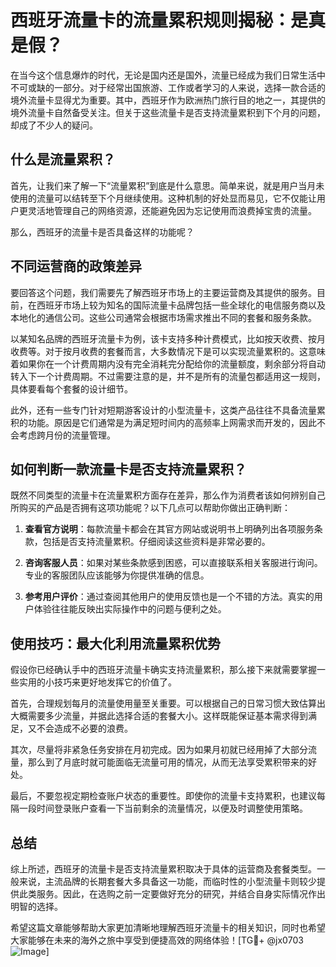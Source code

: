 # 西班牙流量卡的流量累积规则揭秘：是真是假？

在当今这个信息爆炸的时代，无论是国内还是国外，流量已经成为我们日常生活中不可或缺的一部分。对于经常出国旅游、工作或者学习的人来说，选择一款合适的境外流量卡显得尤为重要。其中，西班牙作为欧洲热门旅行目的地之一，其提供的境外流量卡自然备受关注。但关于这些流量卡是否支持流量累积到下个月的问题，却成了不少人的疑问。

## 什么是流量累积？

首先，让我们来了解一下“流量累积”到底是什么意思。简单来说，就是用户当月未使用的流量可以结转至下个月继续使用。这种机制的好处显而易见，它不仅能让用户更灵活地管理自己的网络资源，还能避免因为忘记使用而浪费掉宝贵的流量。

那么，西班牙的流量卡是否具备这样的功能呢？

## 不同运营商的政策差异

要回答这个问题，我们需要先了解西班牙市场上的主要运营商及其提供的服务。目前，在西班牙市场上较为知名的国际流量卡品牌包括一些全球化的电信服务商以及本地化的通信公司。这些公司通常会根据市场需求推出不同的套餐和服务条款。

以某知名品牌的西班牙流量卡为例，该卡支持多种计费模式，比如按天收费、按月收费等。对于按月收费的套餐而言，大多数情况下是可以实现流量累积的。这意味着如果你在一个计费周期内没有完全消耗完分配给你的流量额度，剩余部分将自动转入下一个计费周期。不过需要注意的是，并不是所有的流量包都适用这一规则，具体要看每个套餐的设计细节。

此外，还有一些专门针对短期游客设计的小型流量卡，这类产品往往不具备流量累积的功能。原因是它们通常是为满足短时间内的高频率上网需求而开发的，因此不会考虑跨月份的流量管理。

## 如何判断一款流量卡是否支持流量累积？

既然不同类型的流量卡在流量累积方面存在差异，那么作为消费者该如何辨别自己所购买的产品是否拥有这项功能呢？以下几点可以帮助你做出正确判断：

1. **查看官方说明**：每款流量卡都会在其官方网站或说明书上明确列出各项服务条款，包括是否支持流量累积。仔细阅读这些资料是非常必要的。
   
2. **咨询客服人员**：如果对某些条款感到困惑，可以直接联系相关客服进行询问。专业的客服团队应该能够为你提供准确的信息。

3. **参考用户评价**：通过查阅其他用户的使用反馈也是一个不错的方法。真实的用户体验往往能反映出实际操作中的问题与便利之处。

## 使用技巧：最大化利用流量累积优势

假设你已经确认手中的西班牙流量卡确实支持流量累积，那么接下来就需要掌握一些实用的小技巧来更好地发挥它的价值了。

首先，合理规划每月的流量使用量至关重要。可以根据自己的日常习惯大致估算出大概需要多少流量，并据此选择合适的套餐大小。这样既能保证基本需求得到满足，又不会造成不必要的浪费。

其次，尽量将非紧急任务安排在月初完成。因为如果月初就已经用掉了大部分流量，那么到了月底时就可能面临无流量可用的情况，从而无法享受累积带来的好处。

最后，不要忽视定期检查账户状态的重要性。即使你的流量卡支持累积，也建议每隔一段时间登录账户查看一下当前剩余的流量情况，以便及时调整使用策略。

## 总结

综上所述，西班牙的流量卡是否支持流量累积取决于具体的运营商及套餐类型。一般来说，主流品牌的长期套餐大多具备这一功能，而临时性的小型流量卡则较少提供此类服务。因此，在选购之前一定要做好充分的研究，并结合自身实际情况作出明智的选择。

希望这篇文章能够帮助大家更加清晰地理解西班牙流量卡的相关知识，同时也希望大家能够在未来的海外之旅中享受到便捷高效的网络体验！[TG💪+ @jx0703 ![Image](https://github.com/user-attachments/assets/dbca1d08-cadb-493c-b0ec-ad6f7a83f270)]